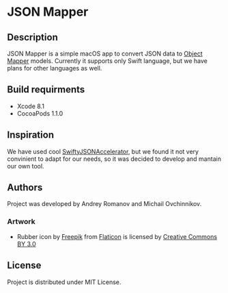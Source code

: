 # JSON Mapper

## Description

JSON Mapper is a simple macOS app to convert JSON data to [Object Mapper](https://github.com/Hearst-DD/ObjectMapper) models. Currently it supports only Swift language, but we have plans for other languages as well.

## Build requirments

* Xcode 8.1
* CocoaPods 1.1.0

## Inspiration

We have used cool [SwiftyJSONAccelerator](https://github.com/insanoid/SwiftyJSONAccelerator), but we found it not very convinient to adapt for our needs, so it was decided to develop and mantain our own tool.

## Authors

Project was developed by Andrey Romanov and Michail Ovchinnikov.

### Artwork

* Rubber icon by [Freepik](http://www.freepik.com) from [Flaticon](http://www.flaticon.com) is licensed by [Creative Commons BY 3.0](http://creativecommons.org/licenses/by/3.0/)

## License

Project is distributed under MIT License.
